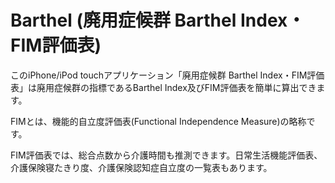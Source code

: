 # Barthel (廃用症候群 Barthel Index・FIM評価表)

このiPhone/iPod touchアプリケーション「廃用症候群 Barthel Index・FIM評価表」は廃用症候群の指標であるBarthel Index及びFIM評価表を簡単に算出できます。

FIMとは、機能的自立度評価表(Functional Independence Measure)の略称です。

FIM評価表では、総合点数から介護時間も推測できます。日常生活機能評価表、介護保険寝たきり度、介護保険認知症自立度の一覧表もあります。
